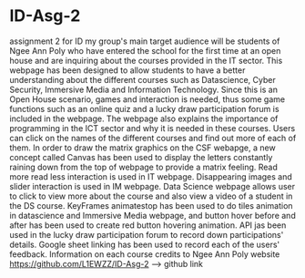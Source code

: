 # ID-Asg-2
assignment 2 for ID
my group's main target audience will be students of Ngee Ann Poly who have entered the school for the first time at an open house and are inquiring about the courses provided in the IT sector. This webpage has been designed to allow students to have a better understanding about the different courses such as Datascience, Cyber Security, Immersive Media and Information Technology. Since this is an Open House scenario, games and interaction is needed, thus some game functions such as an online quiz and a lucky draw participation forum is included in the webpage. The webpage also explains the importance of programming in the ICT sector and why it is needed in these courses. Users can click on the names of the different courses and find out more of each of them. 
In order to draw the matrix graphics on the CSF webapge, a new concept called Canvas has been used to display the letters constantly raining down from the top of webpage to provide a matrix feeling.
Read more read less interaction is used in IT webpage.
Disappearing images and slider interaction is used in IM webpage.
Data Science webpage allows user to click to view more about the course and also view a video of a student in the DS course.
KeyFrames animatestop has been used to do tiles animation in datascience and Immersive Media webpage, and button hover before and after has been used to create red button hovering animation.
API jas been used in the lucky draw participation forum to record down participations' details.
Google sheet linking has been used to record each of the users' feedback.
Information on each course credits to Ngee Ann Poly website 
https://github.com/L1EWZZ/ID-Asg-2 --> github link